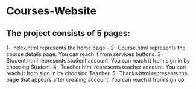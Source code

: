 # Courses-Website
## The project consists of 5 pages:
1- index.html represents the home page.-
2- Course.html represents the course details page. You can reach it from services buttons.
3- Student.html represents student account. You can reach it from sign in by choosing Student.
4- Teacher.html represents teacher account. You can reach it from sign in by choosing Teacher.
5- Thanks.html represents the page that appears after creating account. You can reach it from sign up.
